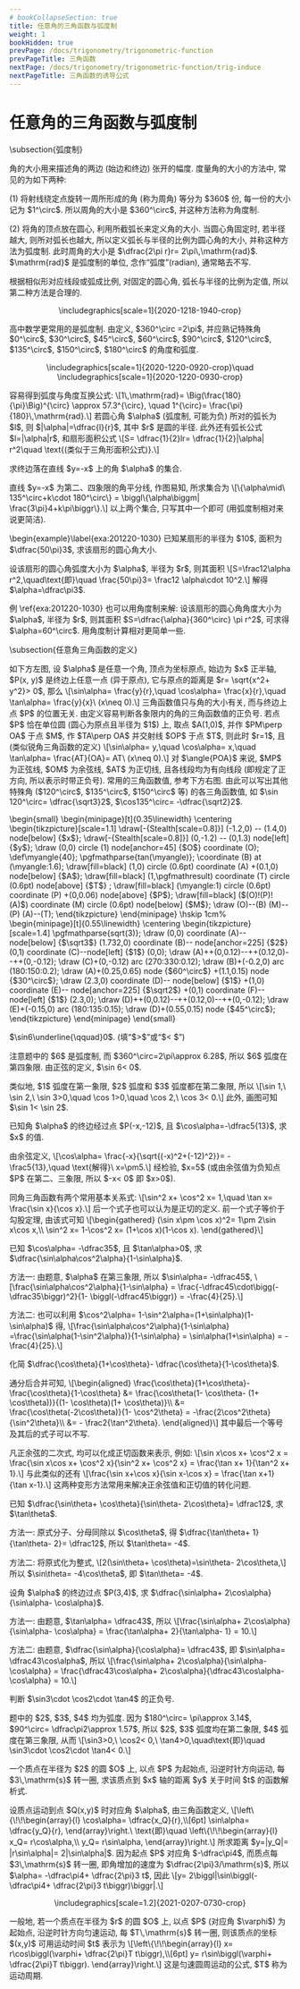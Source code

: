```yaml
---
# bookCollapseSection: true
title: 任意角的三角函数与弧度制
weight: 1
bookHidden: true
prevPage: /docs/trigonometry/trigonometric-function
prevPageTitle: 三角函数
nextPage: /docs/trigonometry/trigonometric-function/trig-induce
nextPageTitle: 三角函数的诱导公式
---
```


# 任意角的三角函数与弧度制

<p>\subsection{弧度制}
</p>
<p>角的大小用来描述角的两边 (始边和终边) 张开的幅度. 度量角的大小的方法中, 常见的为如下两种:
</p>
<p>(1) 将射线绕定点旋转一周所形成的角 (称为周角) 等分为 $360$ 份, 每一份的大小记为 $1^\circ$. 所以周角的大小是 $360^\circ$, 并这种方法称为角度制. 
</p>
<p>(2) 将角的顶点放在圆心, 利用所截弧长来定义角的大小. 当圆心角固定时, 若半径越大, 则所对弧长也越大, 所以定义弧长与半径的比例为圆心角的大小, 并称这种方法为弧度制. 此时周角的大小是 $\dfrac{2\pi r}r= 2\pi\,\mathrm{rad}$. $\mathrm{rad}$ 是弧度制的单位, 念作“弧度”(radian), 通常略去不写.
</p>
<p>根据相似形对应线段或弧成比例, 对固定的圆心角, 弧长与半径的比例为定值, 所以第二种方法是合理的. 
</p>
<p><center>
        \includegraphics[scale=1]{2020-1218-1940-crop}
    </center>
</p>
<p>高中数学更常用的是弧度制. 由定义, $360^\circ =2\pi$, 并应熟记特殊角 $0^\circ$, $30^\circ$, $45^\circ$, $60^\circ$, $90^\circ$, $120^\circ$, $135^\circ$, $150^\circ$, $180^\circ$ 的角度和弧度.
</p>
<p><center>
        \includegraphics[scale=1]{2020-1220-0920-crop}\quad
        \includegraphics[scale=1]{2020-1220-0930-crop}
    </center>
</p>
<p>容易得到弧度与角度互换公式: 
\[1\,\mathrm{rad}= \Big(\frac{180}{\pi}\Big)^{\circ} \approx 57.3^{\circ}, \quad
    1^{\circ}= \frac{\pi}{180}\,\mathrm{rad}.\]
若圆心角 $\alpha$ (弧度制, 可能为负) 所对的弧长为 $l$, 则 $|\alpha|=\dfrac{l}{r}$, 其中 $r$ 是圆的半径. 此外还有弧长公式 $l=|\alpha|r$, 和扇形面积公式
\[S= \dfrac{1}{2}lr= \dfrac{1}{2}|\alpha| r^2\quad 
    \text{(类似于三角形面积公式)}.\]
</p>
<p><myexample>
<p>求终边落在直线 $y=-x$ 上的角 $\alpha$ 的集合.
</p>
</myexample>
<mysolution>
    <p>直线 $y=-x$ 为第二、四象限的角平分线, 作图易知, 所求集合为
    \[\{\alpha\mid\ 135^\circ+k\cdot 180^\circ\}
        = \biggl\{\alpha\biggm| \frac{3\pi}4+k\pi\biggr\}.\]
    以上两个集合, 只写其中一个即可 (用弧度制相对来说更简洁).
</p>
</mysolution>
</p>
<p>\begin{example}\label{exa:201220-1030}
    已知某扇形的半径为 $10$, 面积为 $\dfrac{50\pi}3$, 求该扇形的圆心角大小.
</p>
</myexample>
<mysolution>
    <p>设该扇形的圆心角弧度大小为 $\alpha$, 半径为 $r$, 则其面积 \[S=\frac12\alpha r^2,\quad\text{即}\quad 
        \frac{50\pi}3= \frac12 \alpha\cdot 10^2.\]
    解得 $\alpha=\dfrac\pi3$.
</p>
</mysolution>
<myremark>
    <p>例 \ref{exa:201220-1030} 也可以用角度制来解: 设该扇形的圆心角角度大小为 $\alpha$, 半径为 $r$, 则其面积 $S=\dfrac{\alpha}{360^\circ} \pi r^2$, 可求得 $\alpha=60^\circ$. 用角度制计算相对更简单一些.
</p>
</myremark>
</p>
<p>\subsection{任意角三角函数的定义}
</p>
<p>如下方左图, 设 $\alpha$ 是任意一个角, 顶点为坐标原点, 
  始边为 $x$ 正半轴, $P(x, y)$ 是终边上任意一点 (异于原点), 
  它与原点的距离是 $r= \sqrt{x^2+ y^2}> 0$, 那么 
  \[\sin\alpha= \frac{y}{r},\quad
    \cos\alpha= \frac{x}{r},\quad 
    \tan\alpha= \frac{y}{x}\ (x\neq 0).\]
  三角函数值只与角的大小有关, 而与终边上点 $P$ 的位置无关. 由定义容易判断各象限内的角的三角函数值的正负号. 若点 $P$ 恰在单位圆 (圆心为原点且半径为 $1$) 上, 取点 $A(1,0)$, 并作 $PM\perp OA$ 于点 $M$, 作 $TA\perp OA$ 并交射线 $OP$ 于点 $T$, 则此时 $r=1$, 且 (类似锐角三角函数的定义)
  \[\sin\alpha= y,\quad
    \cos\alpha= x,\quad 
    \tan\alpha= \frac{AT}{OA}= AT\ (x\neq 0).\]
  对 $\angle{POA}$ 来说, $MP$ 为正弦线, $OM$ 为余弦线, $AT$ 为正切线, 
  且各线段均为有向线段 (即规定了正方向, 所以表示时带正负号). 常用的三角函数值, 参考下方右图. 由此可以写出其他特殊角 ($120^\circ$, $135^\circ$, $150^\circ$ 等) 的各三角函数值, 如 $\sin 120^\circ= \dfrac{\sqrt3}2$, $\cos135^\circ= -\dfrac{\sqrt2}2$.
</p>
<p>\begin{small}
    \begin{minipage}[t]{0.35\linewidth}
    \centering
    \begin{tikzpicture}[scale=1.1]
      \draw[-{Stealth[scale=0.8]}] (-1.2,0) -- (1.4,0) node[below] {$x$};
      \draw[-{Stealth[scale=0.8]}] (0,-1.2) -- (0,1.3) node[left] {$y$};
      \draw (0,0) circle (1) node[anchor=45] {$O$} coordinate (O);
      \def\myangle{40};
      \pgfmathparse{tan(\myangle)};
      \coordinate (B) at (\myangle:1.6);
      \draw[fill=black] (1,0) circle (0.6pt) coordinate (A)
        +(0.1,0) node[below] {$A$};
      \draw[fill=black] (1,\pgfmathresult) coordinate (T) circle (0.6pt) 
        node[above] {$T$} ;
      \draw[fill=black] (\myangle:1) circle (0.6pt) coordinate (P)
       +(0,0.06) node[above] {$P$};
      \draw[fill=black] ($(O)!(P)!(A)$) coordinate (M) circle (0.6pt) 
        node[below] {$M$};
      \draw (O)--(B) (M)--(P) (A)--(T);      
    \end{tikzpicture}
    \end{minipage}
    \hskip 1cm%
    \begin{minipage}[t]{0.55\linewidth}
    \centering
    \begin{tikzpicture}[scale=1.4]
      \pgfmathparse{sqrt(3)};
      \draw (0,0) coordinate (A)-- node[below] {$\sqrt3$} 
        (1.732,0) coordinate (B)-- node[anchor=225] {$2$}
        (0,1) coordinate (C)--node[left] {$1$} (0,0);
      \draw (A)++(0,0.12)--++(0.12,0)--++(0,-0.12);
      \draw (C)+(0,-0.12) arc (270:330:0.12);
      \draw (B)+(-0.2,0) arc (180:150:0.2);
      \draw (A)+(0.25,0.65) node {$60^\circ$} +(1.1,0.15) node {$30^\circ$};
      \draw (2.3,0) coordinate (D)-- node[below] {$1$} 
        +(1,0) coordinate (E)-- node[anchor=225] {$\sqrt2$}
        +(0,1) coordinate (F)--node[left] {$1$} (2.3,0);
      \draw (D)++(0,0.12)--++(0.12,0)--++(0,-0.12);
      \draw (E)+(-0.15,0) arc (180:135:0.15);
      \draw (D)+(0.55,0.15) node {$45^\circ$};
    \end{tikzpicture}
    \end{minipage}
    \end{small}
</p>
<p><myexample>
<p>$\sin6\underline{\qquad}0$. (填“$>$”或“$< $”)
</p>
</myexample>
<mysolution>
    <p>注意题中的 $6$ 是弧度制, 而 $360^\circ=2\pi\approx 6.28$, 所以 $6$ 弧度在第四象限. 由正弦的定义, $\sin 6< 0$.
</p>
</mysolution>
<myremark>
    <p>类似地, $1$ 弧度在第一象限, $2$ 弧度和 $3$ 弧度都在第二象限, 所以
    \[\sin 1,\ \sin 2,\ \sin 3>0,\quad 
        \cos 1>0,\quad \cos 2,\ \cos 3< 0.\]
    此外, 画图可知 $\sin 1< \sin 2$.
</p>
</myremark>
</p>
<p><myexample>
<p>已知角 $\alpha$ 的终边经过点 $P(-x,-12)$, 
    且 $\cos\alpha=-\dfrac5{13}$, 求 $x$ 的值.
</p>
</myexample>
<mysolution>
    <p>由余弦定义, 
    \[\cos\alpha= \frac{-x}{\sqrt{(-x)^2+(-12)^2}}= -\frac5{13},\quad
    \text{解得}\ x=\pm5.\]
    经检验, $x=5$  (或由余弦值为负知点 $P$ 在第二、三象限, 所以 $-x< 0$ 即 $x>0$).
</p>
</mysolution>

<p>同角三角函数有两个常用基本关系式: 
  \[\sin^2 x+ \cos^2 x= 1,\quad 
    \tan x= \frac{\sin x}{\cos x}.\]
  后一个式子也可以认为是正切的定义. 前一个式子等价于勾股定理, 由该式可知
  \[\begin{gathered}
    (\sin x\pm \cos x)^2= 1\pm 2\sin x\cos x,\\
        \sin^2 x= 1-\cos^2 x= (1+\cos x)(1-\cos x).
  \end{gathered}\] 
</p>
<p><myexample>
<p>已知 $\cos\alpha= -\dfrac35$, 且 $\tan\alpha>0$, 求 $\dfrac{\sin\alpha\cos^2\alpha}{1-\sin\alpha}$.
</p>
</myexample>
<mysolution>
    <p>方法一: 由题意, $\alpha$ 在第三象限, 所以 $\sin\alpha= -\dfrac45$, 
    \[\frac{\sin\alpha\cos^2\alpha}{1-\sin\alpha}
        = \frac{-\dfrac45\cdot\bigg(-\dfrac35\biggr)^2}{1- \biggl(-\dfrac45\biggr)}
        = -\frac{4}{25}.\]
</p>
<p>方法二: 也可以利用 $\cos^2\alpha= 1-\sin^2\alpha=(1+\sin\alpha)(1-\sin\alpha)$ 得,
    \[\frac{\sin\alpha\cos^2\alpha}{1-\sin\alpha}
        =\frac{\sin\alpha(1-\sin^2\alpha)}{1-\sin\alpha}
        = \sin\alpha(1+\sin\alpha)
        = -\frac{4}{25}.\]
</p>
</mysolution>
</p>
<p><myexample>
<p>化简 $\dfrac{\cos\theta}{1+\cos\theta}- \dfrac{\cos\theta}{1-\cos\theta}$.
</p>
</myexample>
<mysolution>
    <p>通分后合并可知,
    \[\begin{aligned}
        \frac{\cos\theta}{1+\cos\theta}- \frac{\cos\theta}{1-\cos\theta}
        &= \frac{\cos\theta(1- \cos\theta- (1+ \cos\theta))}{(1- \cos\theta)(1+ \cos\theta)}\\
        &= \frac{\cos\theta(-2\cos\theta)}{1- \cos^2\theta}
         = -\frac{2\cos^2\theta}{\sin^2\theta}\\
        &= - \frac2{\tan^2\theta}.
    \end{aligned}\]
    其中最后一个等号及其后的式子可以不写.
</p>
</mysolution>
</p>
<p>凡正余弦的二次式, 均可以化成正切函数来表示, 例如:
  \[\sin x\cos x+ \cos^2 x
    = \frac{\sin x\cos x+ \cos^2 x}{\sin^2 x+ \cos^2 x}
    = \frac{\tan x+ 1}{\tan^2 x+ 1}.\]
  与此类似的还有
  \[\frac{\sin x+\cos x}{\sin x-\cos x}
    = \frac{\tan x+1}{\tan x-1}.\]
  这两种变形方法常用来解决正余弦值和正切值的转化问题.
</p>
<p><myexample>
<p>已知 $\dfrac{\sin\theta+ \cos\theta}{\sin\theta- 2\cos\theta}= \dfrac12$, 求 $\tan\theta$.
</p>
</myexample>
<mysolution>
    <p>方法一: 原式分子、分母同除以 $\cos\theta$, 得 $\dfrac{\tan\theta+ 1}{\tan\theta- 2}= \dfrac12$, 所以 $\tan\theta= -4$.
</p>
<p>方法二: 将原式化为整式, 
    \[2(\sin\theta+ \cos\theta)=\sin\theta- 2\cos\theta,\]
    所以 $\sin\theta= -4\cos\theta$, 即 $\tan\theta= -4$.
</p>
</mysolution>
</p>
<p><myexample>
<p>设角 $\alpha$ 的终边过点 $P(3,4)$, 求 $\dfrac{\sin\alpha+ 2\cos\alpha}{\sin\alpha- \cos\alpha}$.
</p>
</myexample>
<mysolution>
    <p>方法一: 由题意, $\tan\alpha= \dfrac43$, 所以
    \[\frac{\sin\alpha+ 2\cos\alpha}{\sin\alpha- \cos\alpha}
        = \frac{\tan\alpha+ 2}{\tan\alpha- 1}
        = 10.\]
</p>
<p>方法二: 由题意, $\dfrac{\sin\alpha}{\cos\alpha}= \dfrac43$, 即 $\sin\alpha= \dfrac43\cos\alpha$, 所以
    \[\frac{\sin\alpha+ 2\cos\alpha}{\sin\alpha- \cos\alpha}
        = \frac{\dfrac43\cos\alpha+ 2\cos\alpha}{\dfrac43\cos\alpha- \cos\alpha}
        = 10.\]
</p>
</mysolution>

<myexample>
<p>判断 $\sin3\cdot \cos2\cdot \tan4$ 的正负号.
</p>
</myexample>
<mysolution>
    <p>题中的 $2$, $3$, $4$ 均为弧度. 因为 $180^\circ= \pi\approx 3.14$, $90^\circ= \dfrac\pi2\approx 1.57$, 所以 $2$, $3$ 弧度均在第二象限, $4$ 弧度在第三象限, 从而
    \[\sin3>0,\ \cos2< 0,\ \tan4>0,\quad\text{即}\quad
        \sin3\cdot \cos2\cdot \tan4< 0.\]
</p>
</mysolution>

<myexample>
<p>一个质点在半径为 $2$ 的圆 $O$ 上, 以点 $P$ 为起始点, 沿逆时针方向运动, 每 $3\,\mathrm{s}$ 转一圈, 求该质点到 $x$ 轴的距离 $y$ 关于时间 $t$ 的函数解析式.
</p>
</myexample>
<mysolution>
    <p>设质点运动到点 $Q(x,y)$ 时对应角 $\alpha$, 由三角函数定义,
    \[\left\{\!\!\begin{array}{l}
        \cos\alpha= \dfrac{x_Q}{r},\\[6pt]
        \sin\alpha= \dfrac{y_Q}{r},
    \end{array}\right.\ \text{即}\quad
    \left\{\!\!\begin{array}{l}
        x_Q= r\cos\alpha,\\
        y_Q= r\sin\alpha,
    \end{array}\right.\]
    所求距离 $y=|y_Q|= |r\sin\alpha|= 2|\sin\alpha|$. 因为起点 $P$ 对应角 $-\dfrac\pi4$, 而质点每 $3\,\mathrm{s}$ 转一圈, 即角增加的速度为 $\dfrac{2\pi}3/\mathrm{s}$, 所以 $\alpha= -\dfrac\pi4+ \dfrac{2\pi}3 t$, 因此
    \[y= 2\biggl|\sin\biggl(-\dfrac\pi4+ \dfrac{2\pi}3 t\biggr)\biggr|.\]
    <center>
        \includegraphics[scale=1.2]{2021-0207-0730-crop}
    </center>
</p>
</mysolution>
</p>
<p>一般地, 若一个质点在半径为 $r$ 的圆 $O$ 上, 以点 $P$ (对应角 $\varphi$) 为起始点, 沿逆时针方向匀速运动, 每 $T\,\mathrm{s}$ 转一圈, 则该质点的坐标 $(x,y)$ 可用运动时间 $t$ 表示为
\[\left\{\!\!\begin{array}{l}
    x= r\cos\biggl(\varphi+ \dfrac{2\pi}T t\biggr),\\[6pt]
    y= r\sin\biggl(\varphi+ \dfrac{2\pi}T t\biggr).
\end{array}\right.\]
这是匀速圆周运动的公式, $T$ 称为运动周期.
</p>

